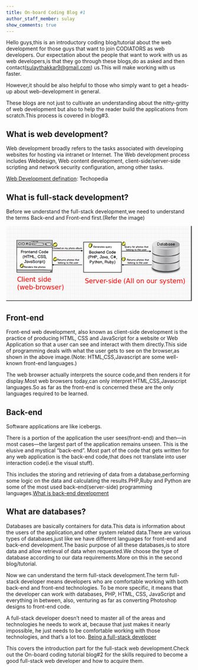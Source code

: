 ```yaml
---
title: On-board Coding Blog #1
author_staff_member: sulay
show_comments: true
---
```


Hello guys,this is an introductory coding blog/tutorial about the web development for those guys that want to join CODIATORS as web developers. Our expectation about the people that want to work with us as web developers,is that they go through these blogs,do as asked and then contact(sulaythakkar9@gmail.com) us.This will make working with us faster.

However,it should be also helpful to those who simply want to get a heads-up about web-development in general.

These blogs are not just to cultivate an understanding about the nitty-gritty of web development but also to help the reader build the applications from scratch.This process is covered in blog#3.

## What is web development?

Web development​ broadly refers to the tasks associated with developing​ websites for hosting via intranet or Internet. The Web development​ process includes Web​design, Web​ content development​, client-side/server-side scripting and network security configuration, among other
tasks.

[Web Development defination](https://www.techopedia.com/definition/23889/web-development): Techopedia

## What is full-stack development?

Before we understand the full-stack development,we need to understand the terms Back-end
and Front-end first.(Refer the image)

![Full-stack development](/images/web-delopment.png)

## Front-end

Front​-end​ web development​, also known as client-side development​ is the practice of
producing HTML, CSS and JavaScript for a website or Web Application so that a user can see and interact with them directly.This side of programming deals with what the user gets to see on the browser,as shown in the above image.(Note: HTML,CSS,Javascript are some well-known front-end languages.)

The web browser actually interprets the source code,and then renders it for display.Most web browsers today,can only interpret HTML,CSS,Javascript languages.So as far as the front-end is concerned these are the only languages required to be learned.

## Back-end

Software applications are like icebergs.

There is a portion of the application the user sees(front-end) and then—in most cases—the largest part of the application remains unseen. This is the elusive and mystical “back-end”. Most part of the code that gets written for any web application is the back-end code,that does not translate into user interaction code(i.e the visual stuff).

This includes the storing and retrieving of data from a database,performing some logic on the data and calculating the results.PHP,Ruby and Python are some of the most used back-end(server-side) 
programming languages.[What is back-end development](https://simpleprogrammer.com/2016/12/12/what-is-back-end-development/)

## What are databases?

Databases are basically containers for data.This data is information about the users of the application,and other system related data.There are various types of databases,just like we have different languages for front-end and back-end development.The basic purpose of all these databases,is to store data and allow retrieval of data when requested.We choose the type of database according to our data requirements.More on this in the second blog/tutorial.

Now we can understand the term full-stack development.The term full-stack developer means
developers who are comfortable working with both back-end and front-end technologies.
To be more specific, it means that the developer can work with databases, PHP, HTML, CSS,
JavaScript and everything in between, also, venturing as far as converting Photoshop designs to front-end code.

A full-stack developer doesn’t need to master all of the areas and technologies he needs to work at, because that just makes it nearly impossible, he just needs to be comfortable working with those technologies, and that’s a lot too.
[Being a full-stack developer](https://www.sitepoint.com/full-stack-developer/)

This covers the introduction part for the full-stack web development.Check out
the On-board coding tutorial blog#2 for the skills required to become a good
full-stack web developer and how to acquire them.